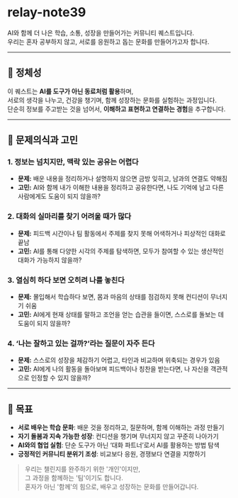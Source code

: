 # relay-note39 


AI와 함께 더 나은 학습, 소통, 성장을 만들어가는 커뮤니티 퀘스트입니다.  
우리는 혼자 공부하지 않고, 서로를 응원하고 돕는 문화를 만들어가고자 합니다.

---

## 🧭 정체성

이 퀘스트는 **AI를 도구가 아닌 동료처럼 활용**하며,  
서로의 생각을 나누고, 건강을 챙기며, 함께 성장하는 문화를 실험하는 과정입니다.  
단순히 정보를 주고받는 것을 넘어서, **이해하고 표현하고 연결하는 경험**을 추구합니다.

---

## 🧠 문제의식과 고민

### 1. 정보는 넘치지만, 맥락 있는 공유는 어렵다
- **문제:** 배운 내용을 정리하거나 설명하지 않으면 금방 잊히고, 남과의 연결도 약해짐  
- **고민:** AI와 함께 내가 이해한 내용을 정리하고 공유한다면, 나도 기억에 남고 다른 사람에게도 도움이 되지 않을까?

### 2. 대화의 실마리를 찾기 어려울 때가 많다
- **문제:** 피드백 시간이나 팀 활동에서 주제를 찾지 못해 어색하거나 피상적인 대화로 끝남  
- **고민:** AI를 통해 다양한 시각의 주제를 탐색하면, 모두가 참여할 수 있는 생산적인 대화가 가능하지 않을까?

### 3. 열심히 하다 보면 오히려 나를 놓친다
- **문제:** 몰입해서 학습하다 보면, 몸과 마음의 상태를 점검하지 못해 컨디션이 무너지기 쉬움  
- **고민:** AI에게 현재 상태를 말하고 조언을 얻는 습관을 들이면, 스스로를 돌보는 데 도움이 되지 않을까?

### 4. ‘나는 잘하고 있는 걸까?’라는 질문이 자주 든다
- **문제:** 스스로의 성장을 체감하기 어렵고, 타인과 비교하며 위축되는 경우가 있음  
- **고민:** AI에게 나의 활동을 돌아보며 피드백이나 칭찬을 받는다면, 나 자신을 객관적으로 인정할 수 있지 않을까?

---

## 🌱 목표

- **서로 배우는 학습 문화**: 배운 것을 정리하고, 질문하며, 함께 이해하는 과정 만들기  
- **자기 돌봄과 지속 가능한 성장**: 컨디션을 챙기며 무너지지 않고 꾸준히 나아가기  
- **AI와의 협업 실험**: 단순 도구가 아닌 ‘대화 파트너’로서 AI를 활용하는 방법 탐색  
- **긍정적인 커뮤니티 분위기 조성**: 비교보다 응원, 경쟁보다 연결을 지향하기

> 우리는 챌린지를 완주하기 위한 '개인'이지만,  
> 그 과정을 함께하는 '팀'이기도 합니다.  
> 혼자가 아닌 '함께'의 힘으로, 배우고 성장하는 문화를 만들어갑니다.

